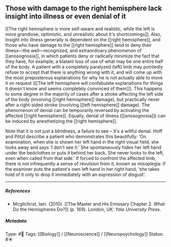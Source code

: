 ## Those with damage to the right hemisphere lack insight into illness or even denial of it # 

[[The right hemisphere is more self-aware and realistic, while the left is more grandiose, optimistic, and unrealistic about it's shortcomings]]. Also, Insight into illness generally is dependent on the [[right hemisphere]], and those who have damage to the [[right hemisphere]] tend to deny their illness—the well—recognized, and extraordinary phenomenon of [[anosognosia]], in which patients deny or radically minimize the fact that they have, for example, a blatant loss of use of what may be one entire half of the body. A patient with a completely paralyzed (left) limb may pointedly refuse to accept that there is anything wrong with it, and will come up with the most preposterous explanations for why he is not actually able to move it on request ([[The left hemisphere will confabulate explanations for things it doesn't know and seems completely convinced of them]]). This happens to some degree in the majority of cases after a stroke affecting the left side of the body (involving [[right hemisphere]] damage), but practically never after a right-sided stroke (involving [[left hemisphere]] damage). The phenomenon of denial can be temporarily reversed by activating the affected [[right hemisphere]]. Equally, denial of illness ([[anosognosia]]) can be induced by anesthetizing the [[right hemisphere]].

Note that it is not just a blindness, a failure to see – it's a willful denial. Hoff and Pötzl describe a patient who demonstrates this beautifully: ‘On examination, when she is shown her left hand in the right visual field, she looks away and says ‘I don't see it.’ She spontaneously hides her left hand under the bedclothes or puts it behind her back. She never looks to the left, even when called from that side.’ If forced to confront the affected limb, there is not infrequently a sense of revulsion from it, known as misoplegia: if the examiner puts the patient's own left hand in her right hand, ‘she takes hold of it only to drop it immediately with an expression of disgust’.

___

##### References

- Mcgilchrist, Iain. (2010). [[The Master and His Emissary Chapter 2. What Do the Hemispheres Do?]] (p. 169). London, UK: _Yale University Press_.

##### Metadata

Type: #🔴 
Tags: [[Biology]] / [[Neuroscience]] / [[Neuropsychology]]
Status: #☀️ 